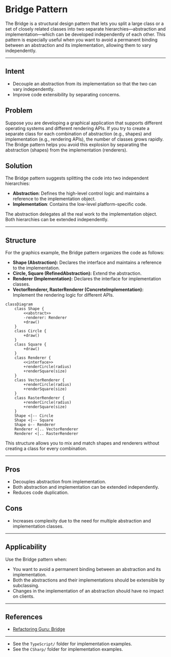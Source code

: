 # Bridge Pattern

The Bridge is a structural design pattern that lets you split a large class or a set of closely related classes into two separate hierarchies—abstraction and implementation—which can be developed independently of each other. This pattern is especially useful when you want to avoid a permanent binding between an abstraction and its implementation, allowing them to vary independently.

---

## Intent
- Decouple an abstraction from its implementation so that the two can vary independently.
- Improve code extensibility by separating concerns.

## Problem
Suppose you are developing a graphical application that supports different operating systems and different rendering APIs. If you try to create a separate class for each combination of abstraction (e.g., shapes) and implementation (e.g., rendering APIs), the number of classes grows rapidly. The Bridge pattern helps you avoid this explosion by separating the abstraction (shapes) from the implementation (renderers).

## Solution
The Bridge pattern suggests splitting the code into two independent hierarchies:
- **Abstraction**: Defines the high-level control logic and maintains a reference to the implementation object.
- **Implementation**: Contains the low-level platform-specific code.

The abstraction delegates all the real work to the implementation object. Both hierarchies can be extended independently.

---

## Structure
For the graphics example, the Bridge pattern organizes the code as follows:

- **Shape (Abstraction):** Declares the interface and maintains a reference to the implementation.
- **Circle, Square (RefinedAbstraction):** Extend the abstraction.
- **Renderer (Implementation):** Declares the interface for implementation classes.
- **VectorRenderer, RasterRenderer (ConcreteImplementation):** Implement the rendering logic for different APIs.

```mermaid
classDiagram
    class Shape {
        <<abstract>>
        -renderer: Renderer
        +draw()
    }
    class Circle {
        +draw()
    }
    class Square {
        +draw()
    }
    class Renderer {
        <<interface>>
        +renderCircle(radius)
        +renderSquare(size)
    }
    class VectorRenderer {
        +renderCircle(radius)
        +renderSquare(size)
    }
    class RasterRenderer {
        +renderCircle(radius)
        +renderSquare(size)
    }
    Shape <|-- Circle
    Shape <|-- Square
    Shape o-- Renderer
    Renderer <|.. VectorRenderer
    Renderer <|.. RasterRenderer
```

This structure allows you to mix and match shapes and renderers without creating a class for every combination.

---

## Pros
- Decouples abstraction from implementation.
- Both abstraction and implementation can be extended independently.
- Reduces code duplication.

## Cons
- Increases complexity due to the need for multiple abstraction and implementation classes.

---

## Applicability
Use the Bridge pattern when:
- You want to avoid a permanent binding between an abstraction and its implementation.
- Both the abstractions and their implementations should be extensible by subclassing.
- Changes in the implementation of an abstraction should have no impact on clients.

---

## References
- [Refactoring Guru: Bridge](https://refactoring.guru/design-patterns/bridge)
---

* See the `TypeScript/` folder for implementation examples.
* See the `CSharp/` folder for implementation examples.

